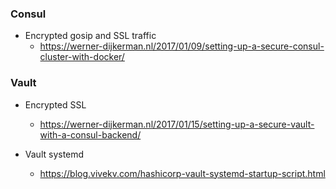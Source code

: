### Consul

- Encrypted gosip and SSL traffic
  - https://werner-dijkerman.nl/2017/01/09/setting-up-a-secure-consul-cluster-with-docker/

### Vault

- Encrypted SSL
  - https://werner-dijkerman.nl/2017/01/15/setting-up-a-secure-vault-with-a-consul-backend/

- Vault systemd
  - https://blog.vivekv.com/hashicorp-vault-systemd-startup-script.html

